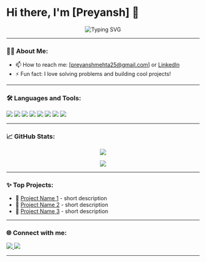 # Hi there, I'm [Preyansh] 👋

<p align="center">
  <img src="https://readme-typing-svg.herokuapp.com?font=Fira+Code&size=24&pause=1000&color=58A6FF&center=true&vCenter=true&width=435&lines=Software+Developer;Tech+Enthusiast;Lifelong+Learner" alt="Typing SVG" />
</p>

---

### 👨‍💻 About Me:
- 📫 How to reach me: [preyanshmehta25@gmail.com] or [LinkedIn]([https://linkedin.com/in/yourprofile](https://www.linkedin.com/in/preyansh-mehta-770178284/))
- ⚡ Fun fact: I love solving problems and building cool projects!

---

### 🛠️ Languages and Tools:
<p>
  <img src="https://img.shields.io/badge/Python-3670A0?style=for-the-badge&logo=python&logoColor=white" />
  <img src="https://img.shields.io/badge/JavaScript-323330?style=for-the-badge&logo=javascript&logoColor=F7DF1E" />
  <img src="https://img.shields.io/badge/React-20232A?style=for-the-badge&logo=react&logoColor=61DAFB" />
  <img src="https://img.shields.io/badge/Node.js-339933?style=for-the-badge&logo=nodedotjs&logoColor=white" />
  <img src="https://img.shields.io/badge/MySQL-00758F?style=for-the-badge&logo=mysql&logoColor=white" />
  <img src="https://img.shields.io/badge/TensorFlow-FF6F00?style=for-the-badge&logo=tensorflow&logoColor=white" />
  <img src="https://img.shields.io/badge/HTML5-E34F26?style=for-the-badge&logo=html5&logoColor=white" />
  <img src="https://img.shields.io/badge/CSS3-1572B6?style=for-the-badge&logo=css3&logoColor=white" />
</p>

---

### 📈 GitHub Stats:

<p align="center">
  <picture>
    <source 
      srcset="https://github-readme-stats.vercel.app/api?username=yourusername&show_icons=true&theme=dark" 
      media="(prefers-color-scheme: dark)"
    />
    <source 
      srcset="https://github-readme-stats.vercel.app/api?username=yourusername&show_icons=true&theme=default" 
      media="(prefers-color-scheme: light), (prefers-color-scheme: no-preference)"
    />
    <img src="https://github-readme-stats.vercel.app/api?username=yourusername&show_icons=true" />
  </picture>
</p>

<p align="center">
  <picture>
    <source 
      srcset="https://github-readme-streak-stats.herokuapp.com/?user=yourusername&theme=dark" 
      media="(prefers-color-scheme: dark)"
    />
    <source 
      srcset="https://github-readme-streak-stats.herokuapp.com/?user=yourusername&theme=default" 
      media="(prefers-color-scheme: light), (prefers-color-scheme: no-preference)"
    />
    <img src="https://github-readme-streak-stats.herokuapp.com/?user=yourusername" />
  </picture>
</p>

---

### ✨ Top Projects:
- 🔹 [Project Name 1](https://github.com/yourusername/project1) - short description
- 🔹 [Project Name 2](https://github.com/yourusername/project2) - short description
- 🔹 [Project Name 3](https://github.com/yourusername/project3) - short description

---

### 🌐 Connect with me:
<p align="left">
  <a href="https://linkedin.com/in/yourprofile" target="_blank">
    <img src="https://img.shields.io/badge/LinkedIn-0A66C2?style=for-the-badge&logo=linkedin&logoColor=white" />
  </a>
  <a href="mailto:your.email@example.com" target="_blank">
    <img src="https://img.shields.io/badge/Email-D14836?style=for-the-badge&logo=gmail&logoColor=white" />
  </a>
</p>

---
